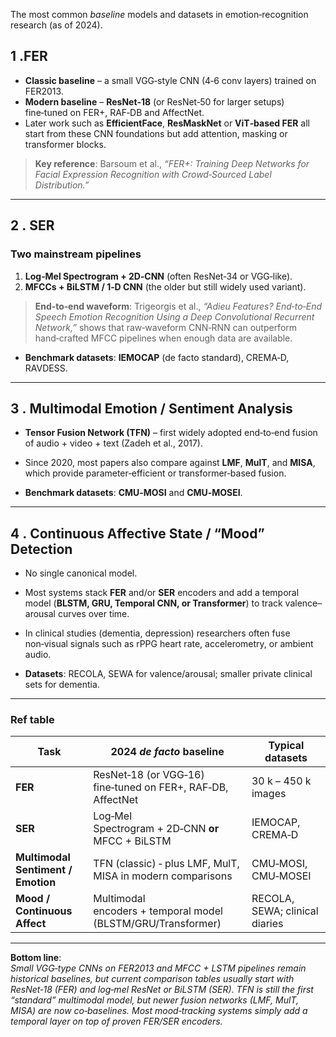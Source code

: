 The most common *baseline* models and datasets in emotion‑recognition research (as of 2024).


## 1 .FER

* **Classic baseline** – a small VGG‑style CNN (4‑6 conv layers) trained on FER2013.  
* **Modern baseline** – **ResNet‑18** (or ResNet‑50 for larger setups) fine‑tuned on FER+, RAF‑DB and AffectNet.  
* Later work such as **EfficientFace**, **ResMaskNet** or **ViT‑based FER** all start from these CNN foundations but add attention, masking or transformer blocks.

> **Key reference**: Barsoum et al., *“FER+: Training Deep Networks for Facial Expression Recognition with Crowd‑Sourced Label Distribution.”*

---

## 2 . SER

### Two mainstream pipelines

1. **Log‑Mel Spectrogram + 2D‑CNN** (often ResNet‑34 or VGG‑like).  
2. **MFCCs + BiLSTM / 1‑D CNN** (the older but still widely used variant).

> **End‑to‑end waveform**: Trigeorgis et al., *“Adieu Features? End‑to‑End Speech Emotion Recognition Using a Deep Convolutional Recurrent Network,”* shows that raw‑waveform CNN‑RNN can outperform hand‑crafted MFCC pipelines when enough data are available.

* **Benchmark datasets**: **IEMOCAP** (de facto standard), CREMA‑D, RAVDESS.

---

## 3 . Multimodal Emotion / Sentiment Analysis

* **Tensor Fusion Network (TFN)** – first widely adopted end‑to‑end fusion of audio + video + text (Zadeh et al., 2017).  
* Since 2020, most papers also compare against **LMF**, **MulT**, and **MISA**, which provide parameter‑efficient or transformer‑based fusion.

* **Benchmark datasets**: **CMU‑MOSI** and **CMU‑MOSEI**.

---

## 4 . Continuous Affective State / “Mood” Detection

* No single canonical model.  
* Most systems stack **FER** and/or **SER** encoders and add a temporal model (**BLSTM, GRU, Temporal CNN, or Transformer**) to track valence–arousal curves over time.  
* In clinical studies (dementia, depression) researchers often fuse non‑visual signals such as rPPG heart rate, accelerometry, or ambient audio.

* **Datasets**: RECOLA, SEWA for valence/arousal; smaller private clinical sets for dementia.

---

### Ref table

| Task | 2024 *de facto* baseline | Typical datasets |
|------|--------------------------|------------------|
| **FER** | ResNet‑18 (or VGG‑16) fine‑tuned on FER+, RAF‑DB, AffectNet | 30 k – 450 k images |
| **SER** | Log‑Mel Spectrogram + 2D‑CNN **or** MFCC + BiLSTM | IEMOCAP, CREMA‑D |
| **Multimodal Sentiment / Emotion** | TFN (classic) ‑ plus LMF, MulT, MISA in modern comparisons | CMU‑MOSI, CMU‑MOSEI |
| **Mood / Continuous Affect** | Multimodal encoders + temporal model (BLSTM/GRU/Transformer) | RECOLA, SEWA; clinical diaries |

---

**Bottom line**:  
*Small VGG‑type CNNs on FER2013 and MFCC + LSTM pipelines remain historical baselines, but current comparison tables usually start with ResNet‑18 (FER) and log‑mel ResNet or BiLSTM (SER). TFN is still the first “standard” multimodal model, but newer fusion networks (LMF, MulT, MISA) are now co‑baselines. Most mood‑tracking systems simply add a temporal layer on top of proven FER/SER encoders.*